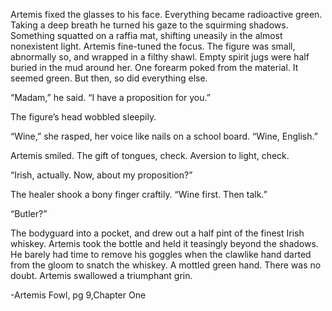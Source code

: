 Artemis fixed the glasses to his face. Everything became radioactive green. Taking a deep breath he turned his gaze to the squirming shadows. Something squatted on a raffia mat, shifting uneasily in
the almost nonexistent light. Artemis fine-tuned the focus. The figure was small, abnormally so, and wrapped in a filthy shawl. Empty spirit jugs were half buried in the mud around her. One forearm
poked from the material. It seemed green. But then, so did everything else.

“Madam,” he said. “I have a proposition for you.”

The figure’s head wobbled sleepily.

“Wine,” she rasped, her voice like nails on a school board. “Wine, English.”

Artemis smiled. The gift of tongues, check. Aversion to light, check.

“Irish, actually. Now, about my proposition?”

The healer shook a bony finger craftily. “Wine first. Then talk.”

“Butler?”

The bodyguard into a pocket, and drew out a half pint of the finest Irish whiskey. Artemis took the bottle and held it teasingly beyond the shadows. He barely had time to remove his goggles when the clawlike hand darted from the gloom to snatch the whiskey. A mottled green hand. There was no doubt. Artemis swallowed a triumphant grin.

-Artemis Fowl, pg 9,Chapter One

